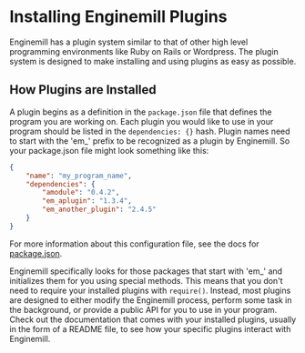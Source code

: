 # Installing Enginemill Plugins
Enginemill has a plugin system similar to that of other high level programming environments like Ruby on Rails or Wordpress. The plugin system is designed to make installing and using plugins as easy as possible.

## How Plugins are Installed
A plugin begins as a definition in the `package.json` file that defines the program you are working on. Each plugin you would like to use in your program should be listed in the `dependencies: {}` hash. Plugin names need to start with the 'em_' prefix to be recognized as a plugin by Enginemill. So your package.json file might look something like this:

```JSON
{
    "name": "my_program_name",
    "dependencies": {
        "amodule": "0.4.2",
        "em_aplugin": "1.3.4",
        "em_another_plugin": "2.4.5"
    }
}
```

For more information about this configuration file, see the docs for [package.json](package_json.md).

Enginemill specifically looks for those packages that start with 'em_' and initializes them for you using special methods. This means that you don't need to require your installed plugins with `require()`. Instead, most plugins are designed to either modify the Enginemill process, perform some task in the background, or provide a public API for you to use in your program. Check out the documentation that comes with your installed plugins, usually in the form of a README file, to see how your specific plugins interact with Enginemill.


